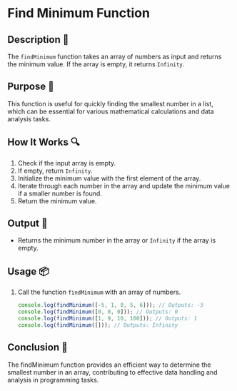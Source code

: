 # Find Minimum Function

## Description 📝
The `findMinimum` function takes an array of numbers as input and returns the minimum value. If the array is empty, it returns `Infinity`.

## Purpose 🎯
This function is useful for quickly finding the smallest number in a list, which can be essential for various mathematical calculations and data analysis tasks.

## How It Works 🔍
1. Check if the input array is empty.
2. If empty, return `Infinity`.
3. Initialize the minimum value with the first element of the array.
4. Iterate through each number in the array and update the minimum value if a smaller number is found.
5. Return the minimum value.

## Output 📜
- Returns the minimum number in the array or `Infinity` if the array is empty.

## Usage 📦
1. Call the function `findMinimum` with an array of numbers.
   ```javascript
   console.log(findMinimum([-5, 1, 0, 5, 6])); // Outputs: -5
   console.log(findMinimum([0, 0, 0])); // Outputs: 0
   console.log(findMinimum([1, 9, 10, 100])); // Outputs: 1
   console.log(findMinimum([])); // Outputs: Infinity

## Conclusion 🚀
The findMinimum function provides an efficient way to determine the smallest number in an array, contributing to effective data handling and analysis in programming tasks.